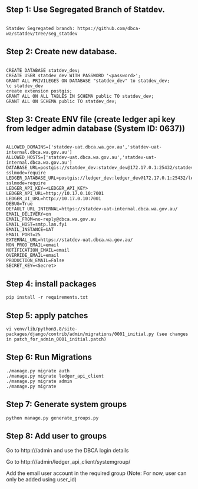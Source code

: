 ## Step 1: Use Segregated Branch of Statdev.
```

Statdev Segregated branch: https://github.com/dbca-wa/statdev/tree/seg_statdev

```


## Step 2: Create new database.
```

CREATE DATABASE statdev_dev;
CREATE USER statdev_dev WITH PASSWORD '<password>';
GRANT ALL PRIVILEGES ON DATABASE "statdev_dev" to statdev_dev;
\c statdev_dev
create extension postgis;
GRANT ALL ON ALL TABLES IN SCHEMA public TO statdev_dev;
GRANT ALL ON SCHEMA public TO statdev_dev;

```

## Step 3: Create ENV file (create ledger api key from ledger admin database (System ID: 0637))
```

ALLOWED_DOMAINS=['statdev-uat.dbca.wa.gov.au','statdev-uat-internal.dbca.wa.gov.au']
ALLOWED_HOSTS=['statdev-uat.dbca.wa.gov.au','statdev-uat-internal.dbca.wa.gov.au']
DATABASE_URL=postgis://statdev_dev:statdev_dev@172.17.0.1:25432/statdev_dev?sslmode=require
LEDGER_DATABASE_URL=postgis://ledger_dev:ledger_dev@172.17.0.1:25432/ledger_dev?sslmode=require
LEDGER_API_KEY=<LEDGER_API_KEY>
LEDGER_API_URL=http://10.17.0.10:7001
LEDGER_UI_URL=http://10.17.0.10:7001
DEBUG=True
DEFAULT_URL_INTERNAL=https://statdev-uat-internal.dbca.wa.gov.au/
EMAIL_DELIVERY=on
EMAIL_FROM=no-reply@dbca.wa.gov.au
EMAIL_HOST=smtp.lan.fyi
EMAIL_INSTANCE=UAT
EMAIL_PORT=25
EXTERNAL_URL=https://statdev-uat.dbca.wa.gov.au/
NON_PROD_EMAIL=email
NOTIFICATION_EMAIL=email
OVERRIDE_EMAIL=email
PRODUCTION_EMAIL=False
SECRET_KEY=<Secret>

```

## Step 4: install packages
```
pip install -r requirements.txt
```


## Step 5: apply patches
```
vi venv/lib/python3.8/site-packages/django/contrib/admin/migrations/0001_initial.py (see changes in patch_for_admin_0001_initial.patch)
```


## Step 6: Run Migrations
```
./manage.py migrate auth
./manage.py migrate ledger_api_client
./manage.py migrate admin
./manage.py migrate 
```

## Step 7: Generate system groups
```
python manage.py generate_groups.py
```


## Step 8: Add user to groups


Go to http://<site-domain>/admin and use the DBCA login details

Go to http://<site-domain>/admin/ledger_api_client/systemgroup/

Add the email user account in the required group (Note: For now, user can only be added using user_id)
